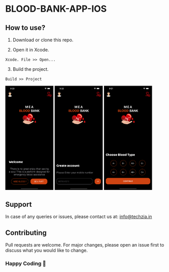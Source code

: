 # BLOOD-BANK-APP-IOS


## How to use?

1. Download or clone this repo.

2. Open it in Xcode.
```
Xcode. File >> Open...
```
3. Build the project.
```
Build >> Project
```

<div>
<img src="https://github.com/abdulbasitha/BLOOD-BANK-APP-IOS/blob/master/ASSESTS/1.png" width="30%" height="30%" >
<img src="https://github.com/abdulbasitha/BLOOD-BANK-APP-IOS/blob/master/ASSESTS/2.png" width="30%" height="30%">
<img src="https://github.com/abdulbasitha/BLOOD-BANK-APP-IOS/blob/master/ASSESTS/3.png" width="30%" height="30%">
</div>


## Support

In case of any queries or issues, please contact us at:
[info@techzia.in](mailto:info@techzia.in)


## Contributing
Pull requests are welcome. For major changes, please open an issue first to discuss what you would like to change.

### Happy Coding 💖
